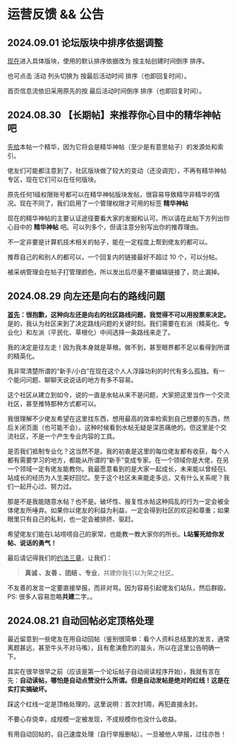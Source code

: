 # 运营反馈 && 公告

## 2024.09.01 论坛版块中排序依据调整

[现在](https://linux.do/t/topic/192205)进入具体版块，使用的默认排序依据改为 按主帖创建时间倒序 排序。

也可点击 活动 列头切换为 按最后活动时间 排序（也即回复时间）。

首页信息流依旧采用原先的按 最后活动时间倒序 排序（也即回复时间）。


## 2024.08.30 【长期帖】来推荐你心目中的精华神帖吧

[先给](https://linux.do/t/topic/188854)本帖一个精华，因为它将会是精华神帖（至少是有意思帖子）的发源处和索引。

佬友们可能都注意到了，社区版块做了较大的变动（还没调完），不再有精华神帖专区，现在它们可以在任何版块。

原先任何1级权限账号都可以在精华神帖版块发帖，很容易导致精华非精华的情况。现在不同了，我们启用了一个管理权限才可用的标签 **精华神帖**

现在的精华神帖的主要认证途径要看大家的发掘和认可。所以请在此帖下方列出你心目中的 **精华神帖** 吧。可以列多个，但请注意分别写出你的推荐理由。

不一定非要是计算机技术相关的帖子，能在一定程度上帮到佬友的都可以。

推荐自己的和别人的都可以，一个回复内的链接最好不超过 10 个，可以分帖。

被采纳管理会在帖子打管理颜色，所以发出后尽量不要编辑链接了，防止漏掉。

## 2024.08.29 向左还是向右的路线问题

**[首先](https://linux.do/t/topic/188585)：很抱歉，这种向左还是向右的社区路线问题，我觉得不可以用投票来决定。**
是的，我认为社区来到了决定路线问题的关键时刻。我们需要在右派（精英化、专业化）和左派（平民化、草根化）中间选择一条路线来走了。

我的决定是往左走！因为我本身就是草根。做不到，甚至眼界都不足以看得到所谓的精英化。

我非常清楚所谓的“新手/小白”在现在这个人人浮躁功利的时代有多么孤独。有一个能问问题、聊聊天说说话的地方有多不容易。

这个社区从建立到如今，说的一直是水帖从来不是问题，大家把这里当作一个交流社区，甚至推特那种方式都可以。

我很理解不少佬友希望在这里找东西，想用最高的效率检索到自己想要的东西，然后关闭页面（也可能不会）。这种时候看到水帖无疑是深恶痛绝的。但这里是个交流社区，不是一个产生专业内容的工具。

是否我们抵制专业化？这当然不是。我的初衷是这里的每位佬友都有收获，每个人都有需要学习的地方，都能从所谓的“新手”变成专家。在一个领域你是大佬，在另一个领域一定有佬友能教你。我最愿意看到的是大家一起成长，未来能以曾经在L站成长的经历为人生美好回忆。至于这个社区未来能走多远，又有什么关系呢？我们一起开心过、努力过。

那是不是我能随意水帖？也不是。破坏性、报复性水帖这种捣乱的行为一定会被全体佬友所唾弃。如果你以佬友的利益为利益，一定会得到社区的欢迎和尊重；如果眼里只有自己的私利，也一定会被排挤、驱赶。

希望佬友们能在L站唠唠自己的家常，也能教一教大家你的所长。**L站誓死给你发帖、说话的勇气！**

最后请记得我们的[约法三章](https://linux.do/faq)，让我们：

> **真诚 、友善 、团结 、专业**，共建你我引以为荣之社区。

不友善的发言一定要直接举报，而非对骂。因为容易引起佬友们站队，然后群殴。
PS: 很多人容易忽略**共建**二字。。

## 2024.08.21 自动回帖必定顶格处理

最近留意到一些佬友在用自动回帖（鉴别很简单：看个人资料总结里的发言，通常离题甚远，甚至牛头不对马嘴），且有愈演愈烈的苗头，所以在这里公告明确一下。

其实在很早很早之前（应该是第一个论坛帖子自动阅读程序开始），我就有言在先：**自动读帖，哪怕是自动点赞没什么所谓。但是自动发帖是绝对的红线！这是在实打实搞破坏。**

踩这个红线一定是顶格处理的，这里说明：首次封1周，再犯直接永封。

不要心存侥幸，成规模一定被发现，不成规模你也没什么收益。

有用自动回帖的，自己速度处理（自行举报删帖）。一旦被他人举报，过往亦咎！
